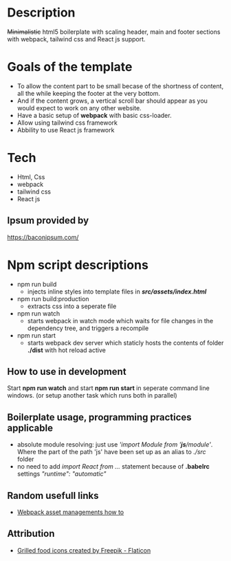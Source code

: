 
# Description

~~Minimalistic~~ html5 boilerplate with scaling header, main and footer sections with webpack,  tailwind css and React js support.

# Goals of the template

+ To allow the content part to be small becase of the shortness of content, all the while keeping the footer at the very bottom.
+ And if the content grows, a vertical scroll bar should appear as you would expect to work on any other website.
+ Have a basic setup of **webpack** with basic css-loader.
+ Allow using tailwind css framework
+ Abbility to use React js framework

# Tech

+ Html, Css
+ webpack
+ tailwind css
+ React js

## Ipsum provided by

https://baconipsum.com/

# Npm script descriptions

 - npm run build
   - injects inline styles into template files in ***src/assets/index.html***
 - npm run build:production
   - extracts css into a seperate file
 - npm run watch
   - starts webpack in watch mode which waits for file changes in the dependency tree, and triggers a recompile
 - npm run start
   - starts webpack dev server which staticly hosts the contents of folder **./dist** with hot reload active

## How to use in development

Start **npm run watch** and start **npm run start** in seperate command line windows. (or setup another task which runs both in parallel)

## Boilerplate usage, programming practices applicable
- absolute module resolving: just use *'import Module from '**js**/module'*. Where the part of the path 'js' have been set up as an alias to *./src* folder
- no need to add *import React from ...* statement because of **.babelrc** settings *"runtime": "automatic"*

## Random usefull links
- [Webpack asset managements how to](https://webpack.js.org/guides/asset-modules/)

## Attribution
- [Grilled food icons created by Freepik - Flaticon](https://www.flaticon.com/free-icons/grilled-food)
